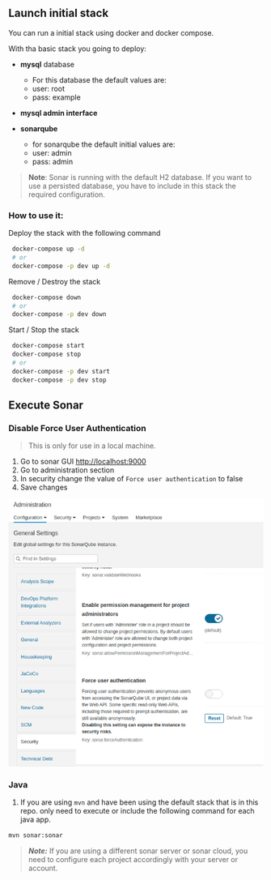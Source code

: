 ## Launch initial stack

You can run a initial stack using docker and docker compose.

With tha basic stack you going to deploy:
- **mysql** database
	- For this database the default values are:
	- user: root
	- pass: example

- **mysql admin interface**

- **sonarqube**
	- for sonarqube the default initial values are:
	- user: admin
	- pass: admin
> **Note**: Sonar is running with the default H2 database. If you want to use a persisted database, you have to include in this stack the required configuration.


### How to use it:

Deploy the stack with the following command

```sh
 docker-compose up -d
 # or
 docker-compose -p dev up -d
```

Remove / Destroy the stack

```sh
 docker-compose down
 # or
 docker-compose -p dev down
```

Start / Stop the stack

```sh
 docker-compose start
 docker-compose stop
 # or
 docker-compose -p dev start
 docker-compose -p dev stop
```

## Execute Sonar

### Disable Force User Authentication

> This is only for use in a local machine.


1. Go to sonar GUI [http://localhost:9000](http://localhost:9000)
2. Go to administration section
3. In security change the value of `Force user authentication` to false
4. Save changes

![force auth](./img/sonar-force-auth.png)

### Java

1. If you are using `mvn` and have been using the default stack that is in this repo. only need to execute or include the following command for each java app.

```sh
mvn sonar:sonar
```
> ***Note:*** If you are using a different sonar server or sonar cloud, you need to configure each project accordingly with your server or account.
